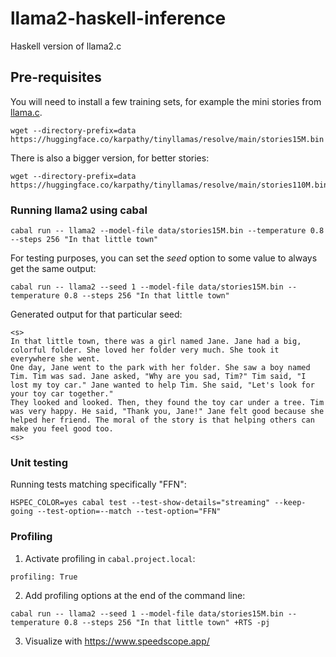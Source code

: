# llama2-haskell-inference

Haskell version of llama2.c

## Pre-requisites

You will need to install a few training sets,
for example the mini stories from [llama.c](https://github.com/karpathy/llama2.c#models).

```shell
wget --directory-prefix=data https://huggingface.co/karpathy/tinyllamas/resolve/main/stories15M.bin
```

There is also a bigger version, for better stories:

```shell
wget --directory-prefix=data https://huggingface.co/karpathy/tinyllamas/resolve/main/stories110M.bin
```

### Running llama2 using cabal

```shell
cabal run -- llama2 --model-file data/stories15M.bin --temperature 0.8 --steps 256 "In that little town"
```

For testing purposes, you can set the _seed_ option to some value to always get the same output:

```shell
cabal run -- llama2 --seed 1 --model-file data/stories15M.bin --temperature 0.8 --steps 256 "In that little town"
```

Generated output for that particular seed:

```text
<s>
In that little town, there was a girl named Jane. Jane had a big, colorful folder. She loved her folder very much. She took it everywhere she went.
One day, Jane went to the park with her folder. She saw a boy named Tim. Tim was sad. Jane asked, "Why are you sad, Tim?" Tim said, "I lost my toy car." Jane wanted to help Tim. She said, "Let's look for your toy car together."
They looked and looked. Then, they found the toy car under a tree. Tim was very happy. He said, "Thank you, Jane!" Jane felt good because she helped her friend. The moral of the story is that helping others can make you feel good too.
<s>
```

### Unit testing

Running tests matching specifically "FFN":

```shell
HSPEC_COLOR=yes cabal test --test-show-details="streaming" --keep-going --test-option=--match --test-option="FFN"
```

### Profiling

1. Activate profiling in `cabal.project.local`:

```text
profiling: True
```

2. Add profiling options at the end of the command line:

```shell
cabal run -- llama2 --seed 1 --model-file data/stories15M.bin --temperature 0.8 --steps 256 "In that little town" +RTS -pj
```

3. Visualize with https://www.speedscope.app/
